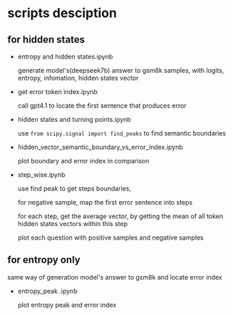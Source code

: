# scripts desciption

## for hidden states

- entropy and hidden states.ipynb

  generate model's(deepseek7b) answer to gsm8k samples, with logits, entropy, infomation, hidden states vector

- get error token index.ipynb

  call gpt4.1 to locate the first sentence that produces error

- hidden states and turning points.ipynb

  use `from scipy.signal import find_peaks` to find semantic boundaries

- hidden_vector_semantic_boundary_vs_error_index.ipynb

  plot boundary and error index in comparison

- step_wise.ipynb

  use find peak to get steps boundaries, 

  for negative sample, map the first error sentence into steps

  for each step, get the average vector, by getting the mean of all token hidden states vectors within this step

  plot each question with positive samples and negative samples


## for entropy only 

  same way of generation model's answer to gsm8k and locate error index

- entropy_peak .ipynb

  plot entropy peak and error index